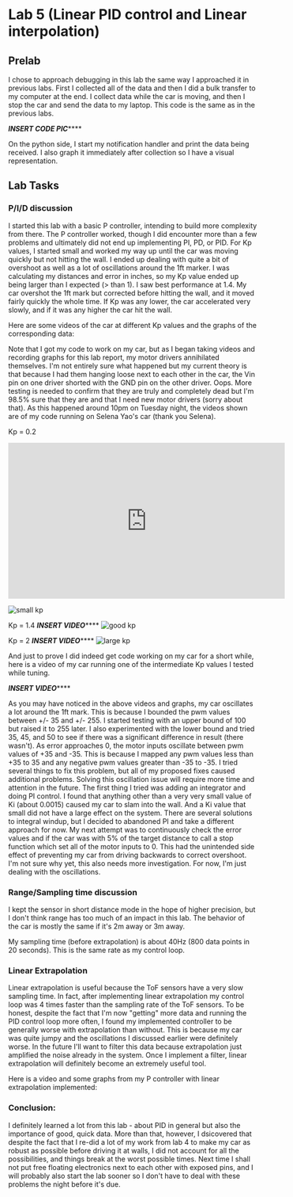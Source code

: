 # Lab 5 (Linear PID control and Linear interpolation)

## Prelab

I chose to approach debugging in this lab the same way I approached it in previous labs. First I collected all of the data and then I did a bulk transfer to my computer at the end. I collect data while the car is moving, and then I stop the car and send the data to my laptop. This code is the same as in the previous labs. 

*********INSERT CODE PIC*************

On the python side, I start my notification handler and print the data being received. I also graph it immediately after collection so I have a visual representation. 

## Lab Tasks

### P/I/D discussion

I started this lab with a basic P controller, intending to build more complexity from there. The P controller worked, though I did encounter more than a few problems and ultimately did not end up implementing PI, PD, or PID. For Kp values, I started small and worked my way up until the car was moving quickly but not hitting the wall. I ended up dealing with quite a bit of overshoot as well as a lot of oscillations around the 1ft marker. I was calculating my distances and error in inches, so my Kp value ended up being larger than I expected (> than 1). I saw best performance at 1.4. My car overshot the 1ft mark but corrected before hitting the wall, and it moved fairly quickly the whole time. If Kp was any lower, the car accelerated very slowly, and if it was any higher the car hit the wall.

Here are some videos of the car at different Kp values and the graphs of the corresponding data:

Note that I got my code to work on my car, but as I began taking videos and recording graphs for this lab report, my motor drivers annihilated themselves. I'm not entirely sure what happened but my current theory is that because I had them hanging loose next to each other in the car, the Vin pin on one driver shorted with the GND pin on the other driver. Oops. More testing is needed to confirm that they are truly and completely dead but I'm 98.5% sure that they are and that I need new motor drivers (sorry about that). As this happened around 10pm on Tuesday night, the videos shown are of my code running on Selena Yao's car (thank you Selena). 

Kp = 0.2

<iframe width="560" height="315" src="https://www.youtube.com/embed/vA7aVGoPfVA" frameborder="0" allowfullscreen></iframe>


![small kp](files/small_kp_graphs.png)

Kp = 1.4
*********INSERT VIDEO*************
![good kp](files/good_kp_graphs.png)

Kp = 2
*********INSERT VIDEO*************
![large kp](files/large_kp_graphs.png)


And just to prove I did indeed get code working on my car for a short while, here is a video of my car running one of the intermediate Kp values I tested while tuning. 

*********INSERT VIDEO*************

As you may have noticed in the above videos and graphs, my car oscillates a lot around the 1ft mark. This is because I bounded the pwm values between +/- 35 and +/- 255. I started testing with an upper bound of 100 but raised it to 255 later. I also experimented with the lower bound and tried 35, 45, and 50 to see if there was a significant difference in result (there wasn't). As error approaches 0, the motor inputs oscillate between pwm values of +35 and -35. This is because I mapped any pwm values less than +35 to 35 and any negative pwm values greater than -35 to -35. I tried several things to fix this problem, but all of my proposed fixes caused additional problems. Solving this oscillation issue will require more time and attention in the future. The first thing I tried was adding an integrator and doing PI control. I found that anything other than a very very small value of Ki (about 0.0015) caused my car to slam into the wall. And a Ki value that small did not have a large effect on the system. There are several solutions to integral windup, but I decided to abandoned PI and take a different approach for now. My next attempt was to continuously check the error values and if the car was with 5% of the target distance to call a stop function which set all of the motor inputs to 0. This had the unintended side effect of preventing my car from driving backwards to correct overshoot. I'm not sure why yet, this also needs more investigation. For now, I'm just dealing with the oscillations. 

### Range/Sampling time discussion

I kept the sensor in short distance mode in the hope of higher precision, but I don't think range has too much of an impact in this lab. The behavior of the car is mostly the same if it's 2m away or 3m away. 

My sampling time (before extrapolation) is about 40Hz (800 data points in 20 seconds). This is the same rate as my control loop. 

### Linear Extrapolation

Linear extrapolation is useful because the ToF sensors have a very slow sampling time. In fact, after implementing linear extrapolation my control loop was 4 times faster than the sampling rate of the ToF sensors. To be honest, despite the fact that I'm now "getting" more data and running the PID control loop more often, I found my implemented controller to be generally worse with extrapolation than without. This is because my car was quite jumpy and the oscillations I discussed earlier were definitely worse. In the future I'll want to filter this data because extrapolation just amplified the noise already in the system. Once I implement a filter, linear extrapolation will definitely become an extremely useful tool. 

Here is a video and some graphs from my P controller with linear extrapolation implemented: 

### Conclusion: 

I definitely learned a lot from this lab - about PID in general but also the importance of good, quick data. More than that, however, I dsicovered that despite the fact that I re-did a lot of my work from lab 4 to make my car as robust as possible before driving it at walls, I did not account for all the possibilities, and things break at the worst possible times. Next time I shall not put free floating electronics next to each other with exposed pins, and I will probably also start the lab sooner so I don't have to deal with these problems the night before it's due.
